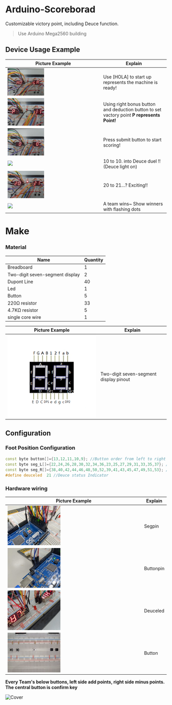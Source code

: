 # Arduino-Scoreborad

Customizable victory point, including Deuce function.

> Use Arduino Mega2560 building

## Device Usage Example

| Picture Example | Explain |
| ---- | ---- |
| <img src="img/hola.jpg" width="40%"/> | Use [HOLA] to start up represents the machine is ready! |
| <img src="img/point.jpg" width="40%"/> | Using right bonus button and deduction button to set vactory point **P represents Point!** |
| <img src="img/count.jpg" width="40%"/> | Press submit button to start scoring! |
| <img src="img/10v10.gif" width="40%"/> | 10 to 10. into Deuce duel !! (Deuce light on) |
| <img src="img/thepoint.jpg" width="40%"/> | 20 to 21...? Exciting!! |
| <img src="img/win.gif" width="40%"/> | A team wins~ Show winners with flashing dots |

# Make

### Material
| Name | Quantity |
| ---- | ---- |
| Breadboard | 1 |
| Two-digit seven-segment display | 2 |
| Dupont Line | 40 |
| Led | 1 |
| Button | 5 |
| 220Ω resistor | 33 |
| 4.7KΩ resistor | 5 |
| single core wire | 1 |

| Picture Example | Explain |
| ---- | ---- |
| ![seg7](img/seg7.png) | Two-digit seven-segment display pinout |

## Configuration

### Foot Position Configuration
```c++
const byte button[]={13,12,11,10,9}; //Button order from left to right
const byte seg_L[]={22,24,26,28,30,32,34,36,23,25,27,29,31,33,35,37}; //Left Side Displayer 22~36 is tens 23~37 is digits [A~DP1]
const byte seg_R[]={38,40,42,44,46,48,50,52,39,41,43,45,47,49,51,53}; //Right Side Displayer 38~52 is tens 39~53 is digits [a~DP2]
#define deuceled  21 //Deuce status Indicator
```

### Hardware wiring

| Picture Example | Explain |
| ---- | ---- |
| <img src="img/segpin.jpg" width="40%"/> | Segpin |
| <img src="img/buttonpin.jpg" width="40%"/> | Buttonpin |
| <img src="img/deuceled.jpg" width="40%"/> | Deuceled |
| <img src="img/button.jpg" width="40%"/> | Button |

**Every Team's below buttons, left side add points, right side minus points. The central button is confirm key**  

<img src="https://github.com/CuteUSB/Arduino-Scoreboard/blob/main/img/fritzing.png?raw=true" alt="Cover" width="40%"/>  
